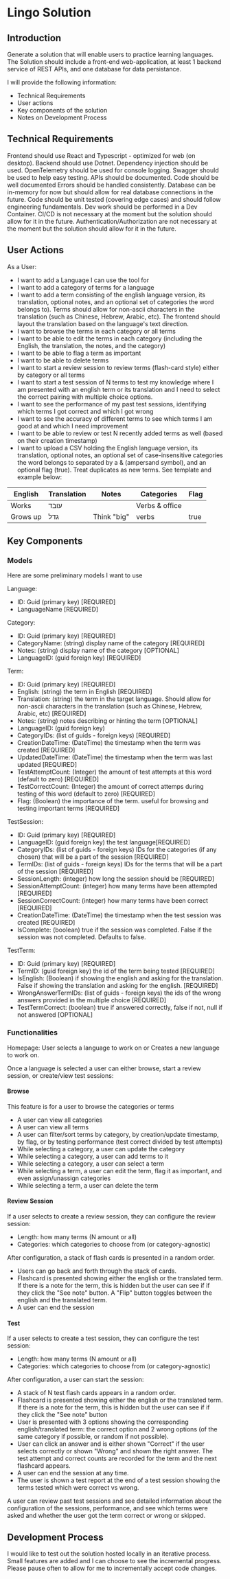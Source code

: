 # Lingo Solution

## Introduction

Generate a solution that will enable users to practice learning languages. 
The Solution should include a front-end web-application, at least 1 backend service of REST APIs,
and one database for data persistance.

I will provide the following information:

- Technical Requirements
- User actions
- Key components of the solution
- Notes on Development Process 

## Technical Requirements

Frontend should use React and Typescript - optimized for web (on desktop).
Backend should use Dotnet.
Dependency injection should be used.
OpenTelemetry should be used for console logging.
Swagger should be used to help easy testing.
APIs should be documented.
Code should be well documented
Errors should be handled consistently.
Database can be in-memory for now but should allow for real database connections in the future.
Code should be unit tested (covering edge cases) and should follow engineering fundamentals.
Dev work should be performed in a Dev Container.
CI/CD is not necessary at the moment but the solution should allow for it in the future.
Authentication/Authorization are not necessary at the moment but the solution should allow for it in the future.

## User Actions

As a User:

- I want to add a Language I can use the tool for
- I want to add a category of terms for a language
- I want to add a term consisting of the english language version, its translation, optional notes, and an optional set of categories the word belongs to). Terms should allow for non-ascii characters in the translation (such as Chinese, Hebrew, Arabic, etc). The frontend should layout the translation based on the language's text direction.
- I want to browse the terms in each category or all terms
- I want to be able to edit the terms in each category (including the English, the translation, the notes, and the category)
- I want to be able to flag a term as important
- I want to be able to delete terms
- I want to start a review session to review terms (flash-card style) either by category or all terms
- I want to start a test session of N terms to test my knowledge where I am presented with an english term or its translation and I need to select the correct pairing with multiple choice options. 
- I want to see the performance of my past test sessions, identifying which terms I got correct and which I got wrong
- I want to see the accuracy of different terms to see which terms I am good at and which I need improvement
- I want to be able to review or test N recently added terms as well (based on their creation timestamp)
- I want to upload a CSV holding the English language version, its translation, optional notes, an optional set of case-insensitive categories the word belongs to separated by a & (ampersand symbol), and an optional flag (true). Treat duplicates as new terms. See template and example below:

| English | Translation | Notes | Categories | Flag |
|---------|-------------|-------|------------|------|
| Works | עובד |  | Verbs & office | |
| Grows up | גדל | Think "big" | verbs | true |

## Key Components

### Models

Here are some preliminary models I want to use

Language: 
- ID: Guid (primary key) [REQUIRED]
- LanguageName [REQUIRED]

Category:
- ID: Guid (primary key) [REQUIRED]
- CategoryName: (string) display name of the category [REQUIRED]
- Notes: (string) display name of the category [OPTIONAL]
- LanguageID: (guid foreign key) [REQUIRED]

Term:
- ID: Guid (primary key) [REQUIRED]
- English: (string) the term in English [REQUIRED]
- Translation: (string) the term in the target language. Should allow for non-ascii characters in the translation (such as Chinese, Hebrew, Arabic, etc) [REQUIRED]
- Notes: (string) notes describing or hinting the term [OPTIONAL]
- LanguageID: (guid foreign key)
- CategoryIDs: (list of guids - foreign keys) [REQUIRED]
- CreationDateTime: (DateTime) the timestamp when the term was created [REQUIRED]
- UpdatedDateTime: (DateTime) the timestamp when the term was last updated [REQUIRED]
- TestAttemptCount: (Integer) the amount of test attempts at this word (default to zero) [REQUIRED]
- TestCorrectCount: (Integer) the amount of correct attemps during testing of this word (default to zero) [REQUIRED]
- Flag: (Boolean) the importance of the term. useful for browsing and testing important terms [REQUIRED]

TestSession:
- ID: Guid (primary key) [REQUIRED]
- LanguageID: (guid foreign key) the test language[REQUIRED]
- CategoryIDs: (list of guids - foreign keys) IDs for the categories (if any chosen) that will be a part of the session [REQUIRED]
- TermIDs: (list of guids - foreign keys) IDs for the terms that will be a part of the session [REQUIRED]
- SessionLength: (integer) how long the session should be [REQUIRED]
- SessionAttemptCount: (integer) how many terms have been attempted [REQUIRED]
- SessionCorrectCount: (integer) how many terms have been correct [REQUIRED]
- CreationDateTime: (DateTime) the timestamp when the test session was created [REQUIRED]
- IsComplete: (boolean) true if the session was completed. False if the session was not completed. Defaults to false.

TestTerm:
- ID: Guid (primary key) [REQUIRED]
- TermID: (guid foreign key) the id of the term being tested [REQUIRED]
- IsEnglish: (Boolean) if showing the english and asking for the translation. False if showing the translation and asking for the english. [REQUIRED]
- WrongAnswerTermIDs: (list of guids - foreign keys) the ids of the wrong answers provided in the multiple choice [REQUIRED]
- TestTermCorrect: (boolean) true if answered correctly, false if not, null if not answered [OPTIONAL]

### Functionalities

Homepage: User selects a language to work on or Creates a new language to work on.

Once a language is selected a user can either browse, start a review session, or create/view test sessions:

#### Browse

This feature is for a user to browse the categories or terms

- A user can view all categories
- A user can view all terms
- A user can filter/sort terms by category, by creation/update timestamp, by flag, or by testing performance (test correct divided by test attempts)
- While selecting a category, a user can update the category
- While selecting a category, a user can add terms to it
- While selecting a category, a user can select a term
- While selecting a term, a user can edit the term, flag it as important, and even assign/unassign categories
- While selecting a term, a user can delete the term

#### Review Session

If a user selects to create a review session, they can configure the review session:

- Length: how many terms (N amount or all)
- Categories: which categories to choose from (or category-agnostic)

After configuration, a stack of flash cards is presented in a random order.

- Users can go back and forth through the stack of cards.
- Flashcard is presented showing either the english or the translated term. If there is a note for the term, this is hidden but the user can see if if they click the "See note" button. A "Flip" button toggles between the english and the translated term.
- A user can end the session

#### Test

If a user selects to create a test session, they can configure the test session:

- Length: how many terms (N amount or all)
- Categories: which categories to choose from (or category-agnostic)

After configuration, a user can start the session:

- A stack of N test flash cards appears in a random order.
- Flashcard is presented showing either the english or the translated term. If there is a note for the term, this is hidden but the user can see if if they click the "See note" button
- User is presented with 3 options showing the corresponding english/translated term: the correct option and 2 wrong options (of the same category if possible, or random if not possible).
- User can click an answer and is either shown "Correct" if the user selects correctly or shown "Wrong" and shown the right answer. The test attempt and correct counts are recorded for the term and the next flashcard appears.
- A user can end the session at any time.
- The user is shown a test report at the end of a test session showing the terms tested which were correct vs wrong.

A user can review past test sessions and see detailed information about the configuration of the sessions, performance, and see which terms were asked and whether the user got the term correct or wrong or skipped.

## Development Process

I would like to test out the solution hosted locally in an iterative process.
Small features are added and I can choose to see the incremental progress.
Please pause often to allow for me to incrementally accept code changes.
